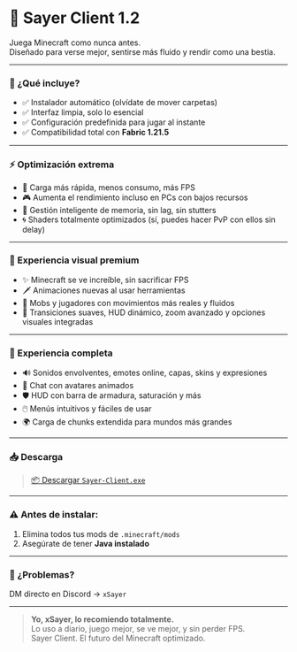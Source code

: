 # 🌌 Sayer Client 1.2

Juega Minecraft como nunca antes.  
Diseñado para verse mejor, sentirse más fluido y rendir como una bestia.

---

### 🚀 ¿Qué incluye?

- ✅ Instalador automático (olvídate de mover carpetas)  
- ✅ Interfaz limpia, solo lo esencial  
- ✅ Configuración predefinida para jugar al instante  
- ✅ Compatibilidad total con **Fabric 1.21.5**

---

### ⚡ Optimización extrema

- 🔧 Carga más rápida, menos consumo, más FPS  
- 🎮 Aumenta el rendimiento incluso en PCs con bajos recursos  
- 🧠 Gestión inteligente de memoria, sin lag, sin stutters  
- 🌀 Shaders totalmente optimizados (sí, puedes hacer PvP con ellos sin delay)

---

### 🎨 Experiencia visual premium

- ✨ Minecraft se ve increíble, sin sacrificar FPS  
- 🗡️ Animaciones nuevas al usar herramientas 
- 🧟 Mobs y jugadores con movimientos más reales y fluidos  
- 🎥 Transiciones suaves, HUD dinámico, zoom avanzado y opciones visuales integradas

---

### 🧩 Experiencia completa

- 🔊 Sonidos envolventes, emotes online, capas, skins y expresiones  
- 💬 Chat con avatares animados  
- 🛡️ HUD con barra de armadura, saturación y más  
- 🖱️ Menús intuitivos y fáciles de usar  
- 🌍 Carga de chunks extendida para mundos más grandes

---

### 📥 Descarga

> [📦 Descargar `Sayer-Client.exe`](https://github.com/4Sayer/Sayer-Client/releases/latest)

---

### ⚠️ Antes de instalar:

1. Elimina todos tus mods de `.minecraft/mods`  
2. Asegúrate de tener **Java instalado**

---

### 💬 ¿Problemas?

DM directo en Discord → `xSayer`

---

> **Yo, xSayer, lo recomiendo totalmente.**  
> Lo uso a diario, juego mejor, se ve mejor, y sin perder FPS.  
> Sayer Client. El futuro del Minecraft optimizado.
